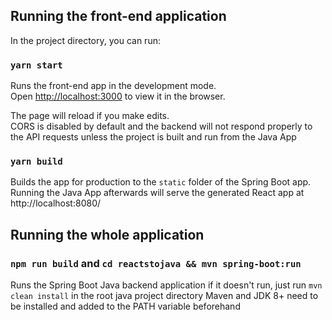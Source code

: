 ## Running the front-end application

In the project directory, you can run:

### `yarn start`

Runs the front-end app in the development mode.<br />
Open [http://localhost:3000](http://localhost:3000) to view it in the browser.

The page will reload if you make edits.<br />
CORS is disabled by default and the backend will not respond properly to the API requests unless the project is built and run from the Java App

### `yarn build`

Builds the app for production to the `static` folder of the Spring Boot app.<br />
Running the Java App afterwards will serve the generated React app at http://localhost:8080/

## Running the whole application

### `npm run build` and `cd reactstojava && mvn spring-boot:run`

Runs the Spring Boot Java backend application
if it doesn't run, just run `mvn clean install` in the root java project directory
Maven and JDK 8+ need to be installed and added to the PATH variable beforehand
